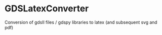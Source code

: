 # GDSLatexConverter
Conversion of gdsII files / gdspy libraries to latex (and subsequent svg and pdf)
